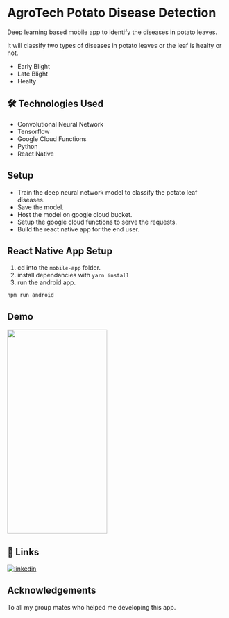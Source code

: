 # AgroTech Potato Disease Detection

Deep learning based mobile app to identify the diseases in potato leaves.

It will classify two types of diseases in potato leaves or the leaf is healty or not.
- Early Blight
- Late Blight
- Healty

## 🛠 Technologies Used
- Convolutional Neural Network
- Tensorflow
- Google Cloud Functions
- Python
- React Native


## Setup

- Train the deep neural network model to classify the potato leaf diseases.
- Save the model.
- Host the model on google cloud bucket.
- Setup the google cloud functions to serve the requests.
- Build the react native app for the end user.

## React Native App Setup

1. cd into the `mobile-app` folder.
2. install dependancies with `yarn install`
3. run the android app.

```
npm run android
```


## Demo

<img src="https://github.com/ShahzaibJutt/AgroTech-Potato-Disease-Detection/blob/main/screenshots/AgroTech%20Potato%20Disease%20Detection%20Demo.gif" width="230" height="470">


## 🔗 Links

[![linkedin](https://img.shields.io/badge/linkedin-0A66C2?style=for-the-badge&logo=linkedin&logoColor=white)](https://www.linkedin.com/in/shahzaib-jutt-482057182)



## Acknowledgements

 To all my group mates who helped me developing this app.

